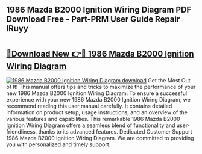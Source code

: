 ## 1986 Mazda B2000 Ignition Wiring Diagram PDF Download Free - Part-PRM User Guide Repair lRuyy

# <h2><a href="http://dfubvzr.blite.top/?on=1986+Mazda+B2000+Ignition+Wiring+Diagram">🔗Download New 👉🔴 1986 Mazda B2000 Ignition Wiring Diagram</a></h2>

[![1986 Mazda B2000 Ignition Wiring Diagram download](https://i.imgur.com/lujVjoI.png)](http://dfubvzr.blite.top/?on=1986+Mazda+B2000+Ignition+Wiring+Diagram)
Get the Most Out of It! This manual offers tips and tricks to maximize the performance of your new 1986 Mazda B2000 Ignition Wiring Diagram. To ensure a successful experience with your new 1986 Mazda B2000 Ignition Wiring Diagram, we recommend reading this user manual carefully. It contains detailed information on product setup, usage instructions, and an overview of the various features and capabilities. This remarkable 1986 Mazda B2000 Ignition Wiring Diagram offers a seamless blend of functionality and user-friendliness, thanks to its advanced features. Dedicated Customer Support 1986 Mazda B2000 Ignition Wiring Diagram. We are committed to providing you with personalized and timely support.
